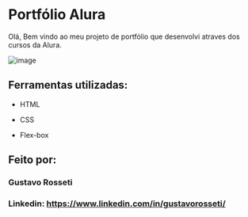 # Portfólio Alura
Olá, Bem vindo ao meu projeto de portfólio que desenvolvi atraves dos cursos da Alura.

![image](https://github.com/Guhrosseti/assets-readme/blob/main/portfolio-alura.png)

## Ferramentas utilizadas:

* HTML

* CSS

* Flex-box

## Feito por:

### Gustavo Rosseti

### Linkedin: https://www.linkedin.com/in/gustavorosseti/

